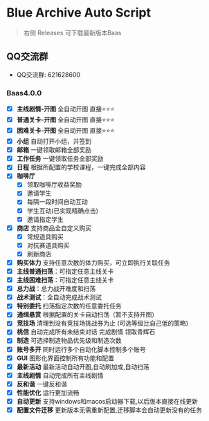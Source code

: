 # Blue Archive Auto Script

> 右侧 Releases 可下载最新版本Baas

## QQ交流群

- QQ交流群: 621628600

### Baas4.0.0
- [x] **主线剧情-开图**  全自动开图 直接⭐️⭐️⭐️
- [x] **普通关卡-开图**  全自动开图 直接⭐️⭐️⭐️
- [x] **困难关卡-开图** 全自动开图 直接⭐️⭐️⭐️
- [x] **小组** 自动打开小组，并签到
- [x] **邮箱** 一键领取邮箱全部奖励
- [x] **工作任务** 一键领取任务全部奖励
- [x] **日程** 根据所配置的学校课程，一键完成全部内容
- [x] **咖啡厅**
    - [x] 领取咖啡厅收益奖励
    - [x] 邀请学生
    - [x] 每隔一段时间自动互动
    - [x] 学生互动(已实现精确点击)
    - [x] 邀请指定学生
- [x] **商店** 支持商品全自定义购买
    - [x] 常规道具购买
    - [x] 对抗赛道具购买
    - [x] 刷新商店
- [x] **购买体力** 支持任意次数的体力购买，可立即执行关联任务
- [x] **主线普通扫荡**：可指定任意主线关卡
- [x] **主线困难扫荡**：可指定任意主线关卡
- [x] **总力战**：总力战开难度和扫荡
- [x] **战术测试**：全自动完成战术测试
- [x] **特别委托** 扫荡指定次数的任意委托任务
- [x] **通缉悬赏** 根据配置的关卡自动扫荡（暂不支持开图）
- [x] **竞技场** 清理到没有竞技场挑战券为止 (可选等级比自己低的策略)
- [x] **桃信** 自动完成所有未结束对话 完成剧情 领取青辉石
- [x] **制造** 可选择制造物品优先级和制造次数
- [x] **账号多开** 同时运行多个自动化脚本控制多个账号
- [x] **GUI** 图形化界面控制所有功能和配置
- [x] **最新活动** 最新活动自动开图,自动刷加成,自动扫荡
- [x] **主线剧情** 自动完成所有主线剧情
- [x] **反和谐** 一键反和谐
- [x] **性能优化** 运行更加流畅
- [x] **自动更新** 支持windows和macos启动器下载,以后版本直接在线更新
- [x] **配置文件迁移** 更新版本无需重新配置,迁移脚本会自动更新没有的任务
